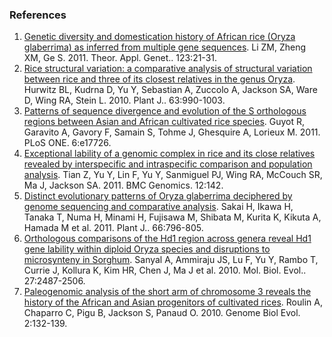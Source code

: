 ### References
1. [Genetic diversity and domestication history of African rice (Oryza glaberrima) as inferred from multiple gene sequences](http://europepmc.org/abstract/MED/21400109).
Li ZM, Zheng XM, Ge S. 2011. Theor. Appl. Genet.. 123:21-31.
2. [Rice structural variation: a comparative analysis of structural variation between rice and three of its closest relatives in the genus Oryza](http://europepmc.org/abstract/MED/20626650).
Hurwitz BL, Kudrna D, Yu Y, Sebastian A, Zuccolo A, Jackson SA, Ware D, Wing RA, Stein L. 2010. Plant J.. 63:990-1003.
3. [Patterns of sequence divergence and evolution of the S orthologous regions between Asian and African cultivated rice species](http://europepmc.org/abstract/MED/21423767).
Guyot R, Garavito A, Gavory F, Samain S, Tohme J, Ghesquire A, Lorieux M. 2011. PLoS ONE. 6:e17726.
4. [Exceptional lability of a genomic complex in rice and its close relatives revealed by interspecific and intraspecific comparison and population analysis](http://europepmc.org/abstract/MED/21385395).
Tian Z, Yu Y, Lin F, Yu Y, Sanmiguel PJ, Wing RA, McCouch SR, Ma J, Jackson SA. 2011. BMC Genomics. 12:142.
5. [Distinct evolutionary patterns of Oryza glaberrima deciphered by genome sequencing and comparative analysis](http://europepmc.org/abstract/MED/21323774).
Sakai H, Ikawa H, Tanaka T, Numa H, Minami H, Fujisawa M, Shibata M, Kurita K, Kikuta A, Hamada M et al. 2011. Plant J.. 66:796-805.
6. [Orthologous comparisons of the Hd1 region across genera reveal Hd1 gene lability within diploid Oryza species and disruptions to microsynteny in Sorghum](http://europepmc.org/abstract/MED/20522726).
Sanyal A, Ammiraju JS, Lu F, Yu Y, Rambo T, Currie J, Kollura K, Kim HR, Chen J, Ma J et al. 2010. Mol. Biol. Evol.. 27:2487-2506.
7. [Paleogenomic analysis of the short arm of chromosome 3 reveals the history of the African and Asian progenitors of cultivated rices](http://europepmc.org/abstract/MED/20333229).
Roulin A, Chaparro C, Pigu B, Jackson S, Panaud O. 2010. Genome Biol Evol. 2:132-139.
